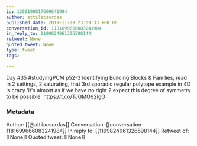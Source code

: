 ```yaml
---
id: 1200190017609641984
author: attilacsordas
published_date: 2019-11-28 23:09:33 +00:00
conversation_id: 1181699666083241984
in_reply_to: 1199824061326598144
retweet: None
quoted_tweet: None
type: tweet
tags:

---
```


Day #35 #studyingPCM p52-3 Identifying Building Blocks &amp; Families, read in 2 settings, 2 saturating, that 3rd sporadic regular polytope example in 4D is crazy 'it's almost as if we have no right 2 expect this degree of symmetry to be possible' https://t.co/TJGMO62IgG

### Metadata

Author: [[@attilacsordas]]
Conversation: [[conversation-1181699666083241984]]
In reply to: [[1199824061326598144]]
Retweet of: [[None]]
Quoted tweet: [[None]]
